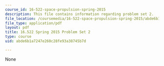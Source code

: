 ```yaml
---
course_id: 16-522-space-propulsion-spring-2015
description: This file contains information regarding problem set 2.
file_location: /coursemedia/16-522-space-propulsion-spring-2015/abde6b1a7247e260c28fe93a38745b7d_MIT16_522S15_PS2.pdf
file_type: application/pdf
layout: pdf
title: 16.522 Spring 2015 Problem Set 2
type: course
uid: abde6b1a7247e260c28fe93a38745b7d

---
```

None